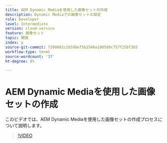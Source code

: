```yaml
---
title: AEM Dynamic Mediaを使用した画像セットの作成
description: Dynamic Mediaでの画像セットの設定
role: Developer
level: Intermediate
version: cloud-service
feature: 画像セット
topic: 開発
index: y
source-git-commit: 7200601c1b59bef5b1546a100589c757f25bf365
workflow-type: tm+mt
source-wordcount: '37'
ht-degree: 8%

---
```


# AEM Dynamic Mediaを使用した画像セットの作成

このビデオでは、AEM Dynamic Mediaを使用した画像セットの作成プロセスについて説明します。

>[!VIDEO](https://video.tv.adobe.com/v/335581?quality=9&learn=on)

